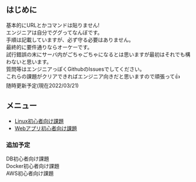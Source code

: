 ## はじめに
基本的にURLとかコマンドは貼りません!  
エンジニアは自分でググってなんぼです。  
手順は記載していますが、必ず守る必要はありません。  
最終的に要件通りならオーケーです。  
試行錯誤の末にサーバ内がごちゃごちゃになるとは思いますが最初はそれでも構わないと思います。  
質問等はエンジニアっぽくGithubのIssuesでしてください。  
これらの課題がクリアできればエンジニア向きだと思いますので頑張って:thumbsup:  
随時更新予定(現在2022/03/21)

## メニュー

 - [Linux初心者向け課題](linux.md)
 - [Webアプリ初心者向け課題](web.md)

### 追加予定

DB初心者向け課題  
Docker初心者向け課題  
AWS初心者向け課題
